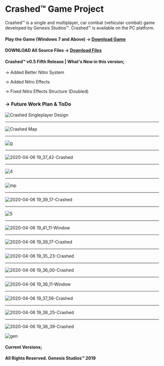 # Crashed™ Game Project
Crashed™ is a single and multiplayer, car combat (vehicular combat) game developed by Genesis Studios™. Crashed™ is available on the PC platform.



#### Play the Game  (Windows 7 and Above) -> [Download Game](https://drive.google.com/file/d/1bDlqTDeDQaHALdJPGu1PyQO0S_3qowAi/view?usp=sharing)
#### DOWNLOAD All Source Files -> [Download Files](https://drive.google.com/file/d/1bDlqTDeDQaHALdJPGu1PyQO0S_3qowAi/view?usp=sharing)

#### Crashed™ v0.5 Fifth Release | What's New in this version;
-> Added Better Nitro System

-> Added Nitro Effects

-> Fixed Nitro Effects Structure (Doubled)



### -> Future Work Plan & ToDo
![Crashed Singleplayer Design](https://user-images.githubusercontent.com/36234545/78605552-6f719980-7864-11ea-8ef0-74b40b635118.png)
***
![Crashed Map](https://user-images.githubusercontent.com/36234545/78606250-adbb8880-7865-11ea-98ba-5632e4bb660a.png)
***

![g](https://user-images.githubusercontent.com/36234545/72346671-7bc3db80-36e7-11ea-8850-61617f452206.png)
***
![2020-04-06 19_37_42-Crashed](https://user-images.githubusercontent.com/36234545/78602970-fd975100-785f-11ea-8336-13fa0efdfd4c.png)
***
![4](https://user-images.githubusercontent.com/56311970/85753333-d476b600-b714-11ea-800b-c81d346b4ec6.png)
***
![mp](https://user-images.githubusercontent.com/56311970/85758557-1efa3180-b719-11ea-9159-81c1a6ce7120.png)
***
![2020-04-06 19_39_17-Crashed](https://user-images.githubusercontent.com/36234545/78602937-f2dcbc00-785f-11ea-8ce0-b206c5ce1ae1.png)
***

![5](https://user-images.githubusercontent.com/56311970/85753702-26b7d700-b715-11ea-9473-0da1845b6241.png)


***
![2020-04-06 19_41_11-Window](https://user-images.githubusercontent.com/36234545/78602953-f8d29d00-785f-11ea-952e-0ebf6333db4d.png)
***
![2020-04-06 19_39_17-Crashed](https://user-images.githubusercontent.com/36234545/78602937-f2dcbc00-785f-11ea-8ce0-b206c5ce1ae1.png)
***
![2020-04-06 19_35_23-Crashed](https://user-images.githubusercontent.com/36234545/78602955-f96b3380-785f-11ea-86c6-7737fa4d441a.png)
***
![2020-04-06 19_36_00-Crashed](https://user-images.githubusercontent.com/36234545/78602959-fa9c6080-785f-11ea-98a1-240900bb9254.png)
***
![2020-04-06 19_36_11-Window](https://user-images.githubusercontent.com/36234545/78602966-fcfeba80-785f-11ea-8097-d4aef8c24efc.png)
***
![2020-04-06 19_37_56-Crashed](https://user-images.githubusercontent.com/36234545/78602976-ff611480-785f-11ea-9c12-74e79b3730c2.png)
***
![2020-04-06 19_38_25-Crashed](https://user-images.githubusercontent.com/36234545/78602983-01c36e80-7860-11ea-9825-f3013b2834b9.png)
***
![2020-04-06 19_38_39-Crashed](https://user-images.githubusercontent.com/36234545/78602986-02f49b80-7860-11ea-8be8-127caac332b3.png)


![gen](https://user-images.githubusercontent.com/36234545/67634304-16700380-f8cb-11e9-9dd1-dcffb684a561.png)
#### Current Versions;
**All Rights Reserved. Genesis Studios™ 2019**
